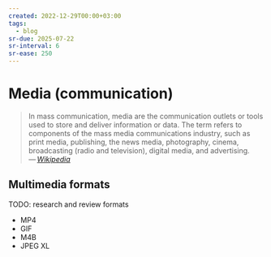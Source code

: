 ```yaml
---
created: 2022-12-29T00:00+03:00
tags:
  - blog
sr-due: 2025-07-22
sr-interval: 6
sr-ease: 250
---
```


# Media (communication)

> In mass communication, media are the communication outlets or tools used to
> store and deliver information or data. The term refers to components of the
> mass media communications industry, such as print media, publishing, the news
> media, photography, cinema, broadcasting (radio and television), digital
> media, and advertising.\
> — <cite>[Wikipedia](https://en.wikipedia.org/wiki/Media_\(communication\))</cite>

## Multimedia formats

TODO: research and review formats

- MP4
- GIF
- M4B
- JPEG XL
